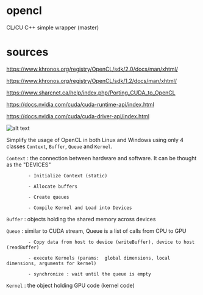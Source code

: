 # opencl

CL/CU C++ simple wrapper (master)

# sources

https://www.khronos.org/registry/OpenCL/sdk/2.0/docs/man/xhtml/

https://www.khronos.org/registry/OpenCL/sdk/1.2/docs/man/xhtml/

https://www.sharcnet.ca/help/index.php/Porting_CUDA_to_OpenCL

https://docs.nvidia.com/cuda/cuda-runtime-api/index.html

https://docs.nvidia.com/cuda/cuda-driver-api/index.html

![alt text](https://raw.githubusercontent.com/khanh1412/opencl/opencl200/images/20181216_204709.jpg)

Simplify the usage of OpenCL in both Linux and Windows using only 4 classes `Context`, `Buffer`, `Queue` and `Kernel`.

`Context` : the connection between hardware and software. It can be thought as the "DEVICES"

            - Initialize Context (static)
            
            - Allocate buffers
            
            - Create queues
            
            - Compile Kernel and Load into Devices

`Buffer` : objects holding the shared memory across devices

`Queue` : similar to CUDA stream, Queue is a list of calls from CPU to GPU

            - Copy data from host to device (writeBuffer), device to host (readBuffer)
            
            - execute Kernels (params:  global dimensions, local dimensions, arguments for kernel)
            
            - synchronize : wait until the queue is empty

`Kernel` : the object holding GPU code (kernel code)
